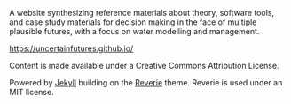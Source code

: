 A website synthesizing reference materials about theory, software tools, and case study materials for decision making in the face of multiple plausible futures, with a focus on water modelling and management.

https://uncertainfutures.github.io/

Content is made available under a Creative Commons Attribution License.

Powered by [Jekyll](https://jekyllrb.com/) building on the [Reverie](https://github.com/amitmerchant1990/reverie/) theme. Reverie is used under an MIT license.
